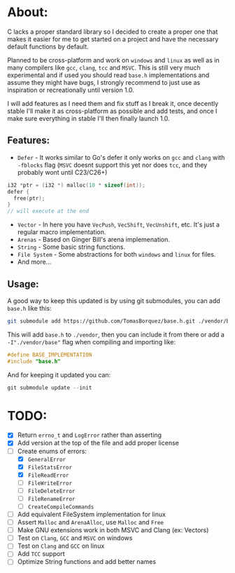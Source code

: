 # About:
C lacks a proper standard library so I decided to create a proper one that makes it easier for me to get started on a project
and have the necessary default functions by default. 

Planned to be cross-platform and work on `windows` and `linux` as well as in many compilers like `gcc`, `clang`, `tcc` and `MSVC`.
This is still very much experimental and if used you should read `base.h` implementations and assume they might have bugs, I strongly
recommend to just use as inspiration or recreationally until version 1.0.

I will add features as I need them and fix stuff as I break it, once decently stable I'll make it as cross-platform as possible and add tests,
and once I make sure everything in stable I'll then finally launch 1.0.

## Features:
- `Defer` - It works similar to Go's defer it only works on `gcc` and `clang` with `-fblocks` flag (`MSVC` doesnt support this yet nor does `tcc`, and they probably wont until C23/C26+)
```c 
i32 *ptr = (i32 *) malloc(10 * sizeof(int));
defer {
  free(ptr);
}
// will execute at the end
```
- `Vector` - In here you have `VecPush`, `VecShift`, `VecUnshift`, etc. It's just a regular macro implementation.
- `Arenas` - Based on Ginger Bill's arena implemenation.
- `String` - Some basic string functions.
- `File System` - Some abstractions for both `windows` and `linux` for files.
- And more...

## Usage:

A good way to keep this updated is by using git submodules, you can add `base.h` like this:

```bash
git submodule add https://github.com/TomasBorquez/base.h.git ./vendor/base
```

This will add `base.h` to `./vendor`, then you can include it from there or add a `-I"./vendor/base"` flag when compiling and importing like:

```C
#define BASE_IMPLEMENTATION
#include "base.h"
```

And for keeping it updated you can:

```C 
git submodule update --init
```

# TODO:
- [x] Return `errno_t` and `LogError` rather than asserting
- [x] Add version at the top of the file and add proper license
- [ ] Create enums of errors:
    - [x] `GeneralError`
    - [x] `FileStatsError`
    - [x] `FileReadError`
    - [ ] `FileWriteError`
    - [ ] `FileDeleteError`
    - [ ] `FileRenameError`
    - [ ] `CreateCompileCommands`
- [ ] Add equivalent FileSystem implementation for linux
- [ ] Assert `Malloc` and `ArenaAlloc`, use `Malloc` and `Free`
- [ ] Make GNU extensions work in both MSVC and Clang (ex: Vectors)
- [ ] Test on `Clang`, `GCC` and `MSVC` on windows
- [ ] Test on `Clang` and `GCC` on linux
- [ ] Add `TCC` support
- [ ] Optimize String functions and add better names
